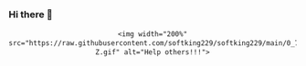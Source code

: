 ### Hi there 👋
<div align="center"> 
	
	<img width="200%" src="https://raw.githubusercontent.com/softking229/softking229/main/0_7Q3yvSIv_t0ioJ-Z.gif" alt="Help others!!!">
</div>
<!--
**softking229/softking229** is a ✨ _special_ ✨ repository because its `README.md` (this file) appears on your GitHub profile.

Here are some ideas to get you started:

- 🔭 I’m currently working on ...
- 🌱 I’m currently learning ...
- 👯 I’m looking to collaborate on ...
- 🤔 I’m looking for help with ...
- 💬 Ask me about ...
- 📫 How to reach me: ...
- 😄 Pronouns: ...
- ⚡ Fun fact: ...
-->
